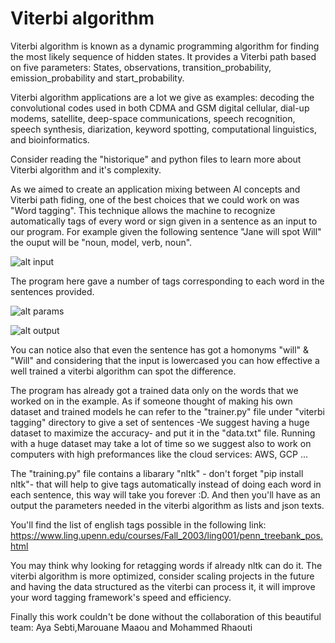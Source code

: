 # Viterbi algorithm
Viterbi algorithm is known as a dynamic programming algorithm for finding the most likely sequence of hidden states. It provides a Viterbi path based on five parameters: States, observations, transition_probability, emission_probability and start_probability.

Viterbi algorithm applications are a lot we give as examples:  decoding the convolutional codes used in both CDMA and GSM digital cellular, dial-up modems, satellite, deep-space communications, speech recognition, speech synthesis, diarization, keyword spotting, computational linguistics, and bioinformatics.

Consider reading the "historique" and python files to learn more about Viterbi algorithm and it's complexity.

As we aimed to create an application mixing between AI concepts and Viterbi path fiding, one of the best choices that we could work on was "Word tagging". This technique allows the machine to recognize automatically tags of every word or sign given in a sentence as an input to our program. For example given the following sentence "Jane will spot Will" the ouput will be "noun, model, verb, noun". 

![alt input](https://user-images.githubusercontent.com/31079981/86388838-5c1c7180-bc8d-11ea-9bca-f7f046cf0d56.png)

The program here gave a number of tags corresponding to each word in the sentences provided.

![alt params](https://user-images.githubusercontent.com/31079981/86390304-bd454480-bc8f-11ea-8196-4cb9ccbdc9ef.png)

![alt output](https://user-images.githubusercontent.com/31079981/86389025-a30a6700-bc8d-11ea-9d69-46e1fd1906f0.png)

You can notice also that even the sentence has got a homonyms "will" & "Will" and considering that the input is lowercased you can how effective a well trained a viterbi algorithm can spot the difference.

The program has already got a trained data only on the words that we worked on in the example. As if someone thought of making his own dataset and trained models he can refer to the "trainer.py" file under "viterbi tagging" directory to give a set of sentences -We suggest having a huge dataset to maximize the accuracy- and put it in the "data.txt" file. Running with a huge dataset may take a lot of time so we suggest also to work on computers with high preformances like the cloud services: AWS, GCP ...

The "training.py" file contains a libarary "nltk" - don't forget "pip install nltk"- that will help to give tags automatically instead of doing each word in each sentence, this way will take you forever :D. And then you'll have as an output the parameters needed in the viterbi algorithm as lists and json texts.

You'll find the list of english tags possible in the following link:
https://www.ling.upenn.edu/courses/Fall_2003/ling001/penn_treebank_pos.html

You may think why looking for retagging words if already nltk can do it. The viterbi algorithm is more optimized, consider scaling projects in the future and having the data structured as the viterbi can process it, it will improve your word tagging framework's speed and efficiency.

Finally this work couldn't be done without the collaboration of this beautiful team: Aya Sebti,Marouane Maaou and Mohammed Rhaouti
